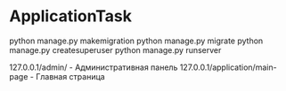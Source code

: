 # ApplicationTask


python manage.py makemigration
python manage.py migrate
python manage.py createsuperuser
python manage.py runserver

127.0.0.1/admin/ - Административная панель
127.0.0.1/application/main-page - Главная страница

